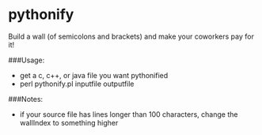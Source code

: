 pythonify
=========

Build a wall (of semicolons and brackets) and make your coworkers pay for it!

###Usage:
- get a c, c++, or java file you want pythonified
- perl pythonify.pl inputfile outputfile

###Notes:
- if your source file has lines longer than 100 characters, change the wallIndex to something higher
